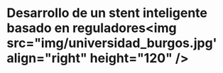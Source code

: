 # Desarrollo de un stent inteligente basado en reguladores<img src="img/universidad_burgos.jpg' align="right" height="120" />
